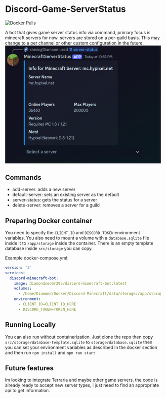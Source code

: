 # Discord-Game-ServerStatus

[![Docker Pulls](https://img.shields.io/docker/pulls/diamondcoder295/discord-minecraft-bot.svg)](https://hub.docker.com/r/diamondcoder295/discord-minecraft-bot)

A bot that gives game server status info via command, primary focus is minecraft servers for now.
servers are stored on a per-guild basis. This may change to a per channel or other custom configuration in the future.
![img.png](readme/img.png)

## Commands
 - add-server: adds a new server
 - default-server: sets an existing server as the default
 - server-status: gets the status for a server
 - delete-server: removes a server for a guild

## Preparing Docker container
You need to specify the `CLIENT_ID` and `DISCORD_TOKEN` environment variables. You also need to 
mount a volume with a `database.sqlite` file inside it to `/app/storage` inside the container.
There is an empty template database inside `src/storage` you can copy.

Example docker-compose.yml:
```yaml
version: '3'
services:
  discord-minecraft-bot:
    image: diamondcoder295/discord-minecraft-bot:latest
    volumes:
      - /home/Diamond/Docker/Discord-Minecraft/data/storage:/app/storage
    environment:
      - CLIENT_ID=CLIENT_ID_HERE
      - DISCORD_TOKEN=TOKEN_HERE
```

## Running Locally
You can also run without containerization. Just clone the repo then copy `src/storage/database-template.sqlite`
to `storage/database.sqlite` then you can set your environment variables as described in the docker section and then run `npm install` and `npm run start`

## Future features
Im looking to integrate Terraria and maybe other game servers, the code is already ready to accept
new server types, I just need to find an appropriate api to get information.
